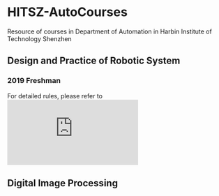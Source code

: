 # HITSZ-AutoCourses
Resource of courses in Department of Automation in Harbin Institute of Technology Shenzhen

## Design and Practice of Robotic System

### 2019 Freshman

For detailed rules, please refer to ![rules](https://github.com/HITSZ-NRSL/HITSZ-AutoCourses/blob/master/robotDesignPractice/assessmentrules/rules.md)

## Digital Image Processing
